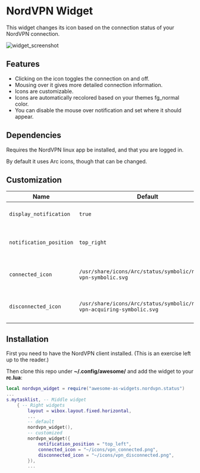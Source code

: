 # NordVPN Widget

This widget changes its icon based on the connection status of your NordVPN connection.

 ![widget_screenshot](https://bitbucket.org/easlice/awesome-as-widgets/raw/7de3043a72e1de200ec39156be755f27262bfc95/screenshots/nordvpn-status.png)

## Features
- Clicking on the icon toggles the connection on and off.
- Mousing over it gives more detailed connection information.
- Icons are customizable.
- Icons are automatically recolored based on your themes fg_normal color.
- You can disable the mouse over notification and set where it should appear.

## Dependencies

Requires the NordVPN linux app be installed, and that you are logged in.

By default it uses Arc icons, though that can be changed.

## Customization

| Name | Default | Description |
|---|---|---|
| `display_notification` | `true` | Whether to display the mouseover. |
| `notification_position` | `top_right` | Where to place the mouseover window. |
| `connected_icon` | `/usr/share/icons/Arc/status/symbolic/network-vpn-symbolic.svg`| The path to the icon to use when connected. |
| `disconnected_icon` | `/usr/share/icons/Arc/status/symbolic/network-vpn-acquiring-symbolic.svg`| The path to the icon to use when disconnected. |

## Installation

First you need to have the NordVPN client installed. (This is an exercise left up to the reader.)

Then clone this repo under **~/.config/awesome/** and add the widget to your **rc.lua**:

```lua
local nordvpn_widget = require("awesome-as-widgets.nordvpn.status")
...
s.mytasklist, -- Middle widget
	{ -- Right widgets
    	layout = wibox.layout.fixed.horizontal,
		...
        -- default
        nordvpn_widget(),
        -- customized
        nordvpn_widget({
            notification_position = "top_left",
            connected_icon = "~/icons/vpn_connected.png",
            disconnected_icon = "~/icons/vpn_disconnected.png",
        }),
		...
```
